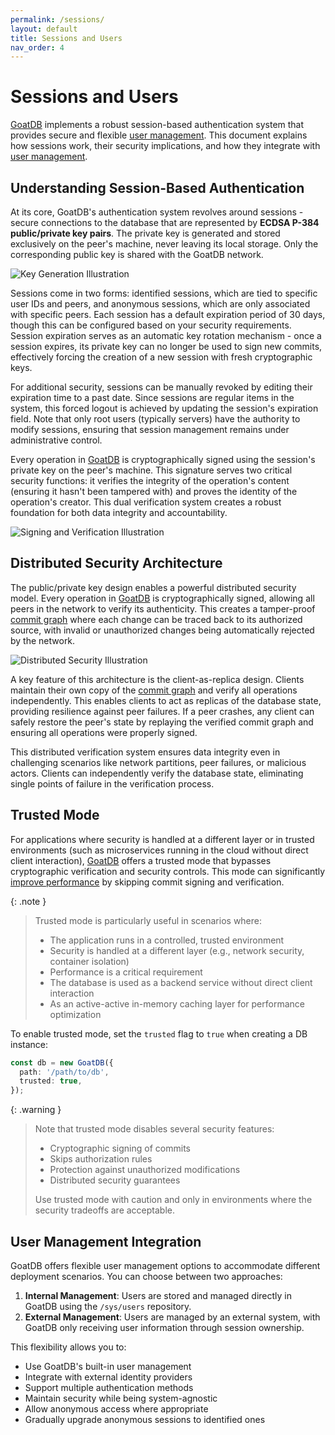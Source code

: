 ```yaml
---
permalink: /sessions/
layout: default
title: Sessions and Users
nav_order: 4
---
```


# Sessions and Users

[GoatDB](/) implements a robust session-based authentication system that
provides secure and flexible [user management](/authorization). This document
explains how sessions work, their security implications, and how they integrate
with [user management](/authorization).

## Understanding Session-Based Authentication

At its core, GoatDB's authentication system revolves around sessions - secure
connections to the database that are represented by **ECDSA P-384 public/private
key pairs**. The private key is generated and stored exclusively on the peer's
machine, never leaving its local storage. Only the corresponding public key is
shared with the GoatDB network.

![Key Generation Illustration](/assets/key-gen.svg)

Sessions come in two forms: identified sessions, which are tied to specific user
IDs and peers, and anonymous sessions, which are only associated with specific
peers. Each session has a default expiration period of 30 days, though this can
be configured based on your security requirements. Session expiration serves as
an automatic key rotation mechanism - once a session expires, its private key
can no longer be used to sign new commits, effectively forcing the creation of a
new session with fresh cryptographic keys.

For additional security, sessions can be manually revoked by editing their
expiration time to a past date. Since sessions are regular items in the system,
this forced logout is achieved by updating the session's expiration field. Note
that only root users (typically servers) have the authority to modify sessions,
ensuring that session management remains under administrative control.

Every operation in [GoatDB](/) is cryptographically signed using the session's
private key on the peer's machine. This signature serves two critical security
functions: it verifies the integrity of the operation's content (ensuring it
hasn't been tampered with) and proves the identity of the operation's creator.
This dual verification system creates a robust foundation for both data
integrity and accountability.

![Signing and Verification Illustration](/assets/sign-verify.svg)

## Distributed Security Architecture

The public/private key design enables a powerful distributed security model.
Every operation in [GoatDB](/) is cryptographically signed, allowing all peers
in the network to verify its authenticity. This creates a tamper-proof
[commit graph](/commit-graph) where each change can be traced back to its
authorized source, with invalid or unauthorized changes being automatically
rejected by the network.

![Distributed Security Illustration](/assets/distributed-security.svg)

A key feature of this architecture is the client-as-replica design. Clients
maintain their own copy of the [commit graph](/commit-graph) and verify all
operations independently. This enables clients to act as replicas of the
database state, providing resilience against peer failures. If a peer crashes,
any client can safely restore the peer's state by replaying the verified commit
graph and ensuring all operations were properly signed.

This distributed verification system ensures data integrity even in challenging
scenarios like network partitions, peer failures, or malicious actors. Clients
can independently verify the database state, eliminating single points of
failure in the verification process.

## Trusted Mode

For applications where security is handled at a different layer or in trusted
environments (such as microservices running in the cloud without direct client
interaction), [GoatDB](/) offers a trusted mode that bypasses cryptographic
verification and security controls. This mode can significantly
[improve performance](/benchmarks/#trusted-mode) by skipping commit signing and
verification.

{: .note }

> Trusted mode is particularly useful in scenarios where:
>
> - The application runs in a controlled, trusted environment
> - Security is handled at a different layer (e.g., network security, container
>   isolation)
> - Performance is a critical requirement
> - The database is used as a backend service without direct client interaction
> - As an active-active in-memory caching layer for performance optimization

To enable trusted mode, set the `trusted` flag to `true` when creating a DB
instance:

```typescript
const db = new GoatDB({
  path: '/path/to/db',
  trusted: true,
});
```

{: .warning }

> Note that trusted mode disables several security features:
>
> - Cryptographic signing of commits
> - Skips authorization rules
> - Protection against unauthorized modifications
> - Distributed security guarantees
>
> Use trusted mode with caution and only in environments where the security
> tradeoffs are acceptable.

## User Management Integration

GoatDB offers flexible user management options to accommodate different
deployment scenarios. You can choose between two approaches:

1. **Internal Management**: Users are stored and managed directly in GoatDB
   using the `/sys/users` repository.
2. **External Management**: Users are managed by an external system, with GoatDB
   only receiving user information through session ownership.

This flexibility allows you to:

- Use GoatDB's built-in user management
- Integrate with external identity providers
- Support multiple authentication methods
- Maintain security while being system-agnostic
- Allow anonymous access where appropriate
- Gradually upgrade anonymous sessions to identified ones
